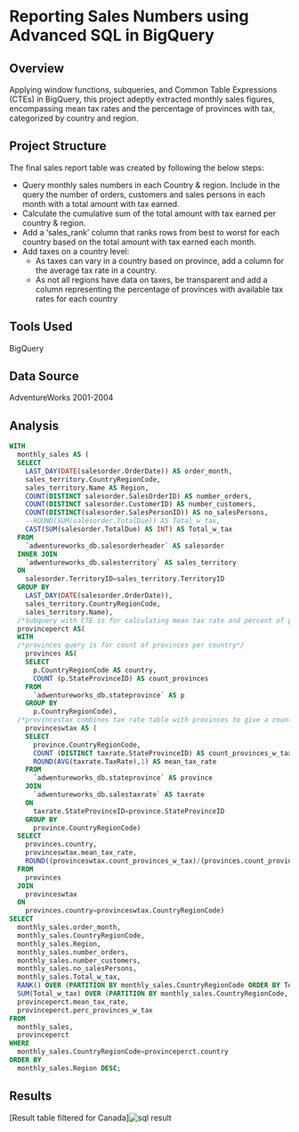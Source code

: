 # Reporting Sales Numbers using Advanced SQL in BigQuery

## Overview
Applying window functions, subqueries, and Common Table Expressions (CTEs) in BigQuery, this  project adeptly extracted monthly sales figures, encompassing mean tax rates and the percentage of provinces with tax, categorized by country and region.

## Project Structure
The final sales report table was created by following the below steps:
+ Query monthly sales numbers in each Country & region. Include in the query the number of orders, customers and sales persons in each month with a total amount with tax earned.
+ Calculate the cumulative sum of the total amount with tax earned per country & region.
+ Add a ‘sales_rank’ column that ranks rows from best to worst for each country based on the total amount with tax earned each month.
+ Add taxes on a country level:
  * As taxes can vary in a country based on province, add a column for the average tax rate in a country.
  * As not all regions have data on taxes, be transparent and add a column representing the percentage of provinces with available tax rates for each country


## Tools Used
BigQuery

## Data Source
AdventureWorks 2001-2004

## Analysis

```sql
WITH
  monthly_sales AS (
  SELECT
    LAST_DAY(DATE(salesorder.OrderDate)) AS order_month,
    sales_territory.CountryRegionCode,
    sales_territory.Name AS Region,
    COUNT(DISTINCT salesorder.SalesOrderID) AS number_orders,
    COUNT(DISTINCT salesorder.CustomerID) AS number_customers,
    COUNT(DISTINCT(salesorder.SalesPersonID)) AS no_salesPersons,
    --ROUND(SUM(salesorder.TotalDue)) AS Total_w_tax,
    CAST(SUM(salesorder.TotalDue) AS INT) AS Total_w_tax
  FROM
    `adwentureworks_db.salesorderheader` AS salesorder 
  INNER JOIN
    `adwentureworks_db.salesterritory` AS sales_territory
  ON
    salesorder.TerritoryID=sales_territory.TerritoryID
  GROUP BY
    LAST_DAY(DATE(salesorder.OrderDate)),
    sales_territory.CountryRegionCode,
    sales_territory.Name),
  /*Subquery with CTE is for calculating mean tax rate and percent of provinces with taxes in each country*/
  provinceperct AS(
  WITH 
  /*provinces query is for count of provinces per country*/
    provinces AS(
    SELECT
      p.CountryRegionCode AS country,
      COUNT (p.StateProvinceID) AS count_provinces
    FROM
      `adwentureworks_db.stateprovince` AS p
    GROUP BY
      p.CountryRegionCode),
  /*provincestax combines tax rate table with provinces to give a count of provinces with tax per country*/
    provinceswtax AS (
    SELECT
      province.CountryRegionCode,
      COUNT (DISTINCT taxrate.StateProvinceID) AS count_provinces_w_tax,
      ROUND(AVG(taxrate.TaxRate),1) AS mean_tax_rate
    FROM
      `adwentureworks_db.stateprovince` AS province
    JOIN
      `adwentureworks_db.salestaxrate` AS taxrate
    ON
      taxrate.StateProvinceID=province.StateProvinceID
    GROUP BY
      province.CountryRegionCode)
  SELECT
    provinces.country,
    provinceswtax.mean_tax_rate,
    ROUND((provinceswtax.count_provinces_w_tax)/(provinces.count_provinces),2) AS perc_provinces_w_tax,
  FROM
    provinces
  JOIN
    provinceswtax
  ON
    provinces.country=provinceswtax.CountryRegionCode)
SELECT
  monthly_sales.order_month,
  monthly_sales.CountryRegionCode,
  monthly_sales.Region,
  monthly_sales.number_orders,
  monthly_sales.number_customers,
  monthly_sales.no_salesPersons,
  monthly_sales.Total_w_tax,
  RANK() OVER (PARTITION BY monthly_sales.CountryRegionCode ORDER BY Total_w_tax DESC ) AS country_sales_rank,
  SUM(Total_w_tax) OVER (PARTITION BY monthly_sales.CountryRegionCode, monthly_sales.Region ORDER BY monthly_sales.order_month ) AS cumulative_sum,
  provinceperct.mean_tax_rate,
  provinceperct.perc_provinces_w_tax
FROM
  monthly_sales,
  provinceperct
WHERE
  monthly_sales.CountryRegionCode=provinceperct.country
ORDER BY
  monthly_sales.Region DESC;
```

## Results
[Result table filtered for Canada]![sql result](https://github.com/ammu993/Advanced-SQL/assets/74145869/4f6c991c-5970-4509-a143-747ac3abcd22)




